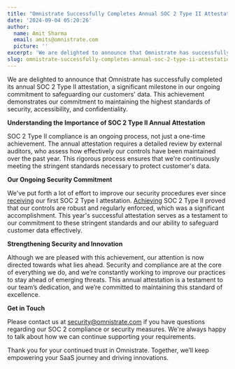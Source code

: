 ```yaml
---
title: "Omnistrate Successfully Completes Annual SOC 2 Type II Attestation \U0001F6E1️\U0001F680"
date: '2024-09-04 05:20:26'
author:
  name: Amit Sharma
  email: amits@omnistrate.com
  picture: ''
excerpt: 'We are delighted to announce that Omnistrate has successfully completed its annual SOC 2 Type II attestation, a significant milestone in our ongoing commitment to safeguarding our customers'' data.'
slug: omnistrate-successfully-completes-annual-soc-2-type-ii-attestation
---
```


We are delighted to announce that Omnistrate has successfully completed its annual SOC 2 Type II attestation, a significant milestone in our ongoing commitment to safeguarding our customers' data. This achievement demonstrates our commitment to maintaining the highest standards of security, accessibility, and confidentiality.

**Understanding the Importance of SOC 2 Type II Annual Attestation**

SOC 2 Type II compliance is an ongoing process, not just a one-time achievement. The annual attestation requires a detailed review by external auditors, who assess how effectively our controls have been maintained over the past year. This rigorous process ensures that we're continuously meeting the stringent standards necessary to protect customer's data.

**Our Ongoing Security Commitment**

We've put forth a lot of effort to improve our security procedures ever since [receiving][1] our first SOC 2 Type I attestation. [Achieving][2] SOC 2 Type II proved that our controls are robust and regularly enforced, which was a significant accomplishment. This year's successful attestation serves as a testament to our commitment to these stringent standards and our ability to safeguard customer data effectively.

**Strengthening Security and Innovation**

Although we are pleased with this achievement, our attention is now directed towards what lies ahead. Security and compliance are at the core of everything we do, and we’re constantly working to improve our practices to stay ahead of emerging threats. This annual attestation is a testament to our team’s dedication, and we’re committed to maintaining this standard of excellence.

**Get in Touch**

Please contact us at security@omnistrate.com if you have questions regarding our SOC 2 compliance or security measures. We're always happy to talk about how we can continue supporting your requirements.

Thank you for your continued trust in Omnistrate. Together, we’ll keep empowering your SaaS journey and driving innovations.

  [1]: https://blog.omnistrate.com/posts/26
  [2]: https://blog.omnistrate.com/posts/33
